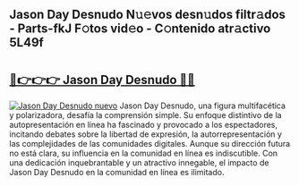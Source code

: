 ## Jason Day Desnudo N𝚞𝚎vos desn𝚞dos filtr𝚊dos - Parts-fkJ F𝚘tos vid𝚎o - C𝚘ntenido atr𝚊ctivo 5L49f

# <h2><a href="http://mb9mhj.tromn.icu/?c=Jason+Day+Desnudo">🔗👉👉👉 Jason Day Desnudo 🔗🔗</a></h2>

[![Jason Day Desnudo nuevo](https://i.imgur.com/pEAQMta.gif)](http://mb9mhj.tromn.icu/?c=Jason+Day+Desnudo)
Jason Day Desnudo, una figura multifacética y polarizadora, desafía la comprensión simple. Su enfoque distintivo de la autopresentación en línea ha fascinado y provocado a los espectadores, incitando debates sobre la libertad de expresión, la autorrepresentación y las complejidades de las comunidades digitales. Aunque su dirección futura no está clara, su influencia en la comunidad en línea es indiscutible. Con una dedicación inquebrantable y un atractivo innegable, el impacto de Jason Day Desnudo en la comunidad en línea es ilimitado.
